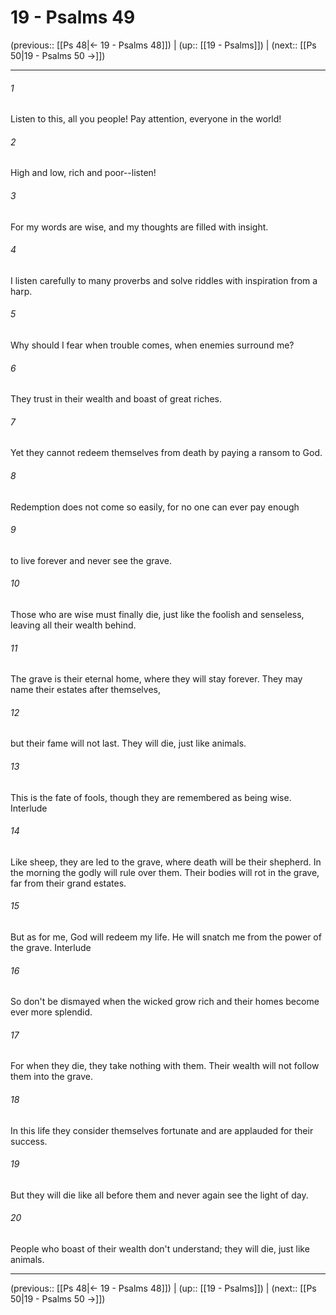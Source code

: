 # 19 - Psalms 49

(previous:: [[Ps 48|← 19 - Psalms 48]]) | (up:: [[19 - Psalms]]) | (next:: [[Ps 50|19 - Psalms 50 →]])

***


###### 1 
Listen to this, all you people! Pay attention, everyone in the world! 

###### 2 
High and low, rich and poor--listen! 

###### 3 
For my words are wise, and my thoughts are filled with insight. 

###### 4 
I listen carefully to many proverbs and solve riddles with inspiration from a harp. 

###### 5 
Why should I fear when trouble comes, when enemies surround me? 

###### 6 
They trust in their wealth and boast of great riches. 

###### 7 
Yet they cannot redeem themselves from death by paying a ransom to God. 

###### 8 
Redemption does not come so easily, for no one can ever pay enough 

###### 9 
to live forever and never see the grave. 

###### 10 
Those who are wise must finally die, just like the foolish and senseless, leaving all their wealth behind. 

###### 11 
The grave is their eternal home, where they will stay forever. They may name their estates after themselves, 

###### 12 
but their fame will not last. They will die, just like animals. 

###### 13 
This is the fate of fools, though they are remembered as being wise. Interlude 

###### 14 
Like sheep, they are led to the grave, where death will be their shepherd. In the morning the godly will rule over them. Their bodies will rot in the grave, far from their grand estates. 

###### 15 
But as for me, God will redeem my life. He will snatch me from the power of the grave. Interlude 

###### 16 
So don't be dismayed when the wicked grow rich and their homes become ever more splendid. 

###### 17 
For when they die, they take nothing with them. Their wealth will not follow them into the grave. 

###### 18 
In this life they consider themselves fortunate and are applauded for their success. 

###### 19 
But they will die like all before them and never again see the light of day. 

###### 20 
People who boast of their wealth don't understand; they will die, just like animals.

***

(previous:: [[Ps 48|← 19 - Psalms 48]]) | (up:: [[19 - Psalms]]) | (next:: [[Ps 50|19 - Psalms 50 →]])
